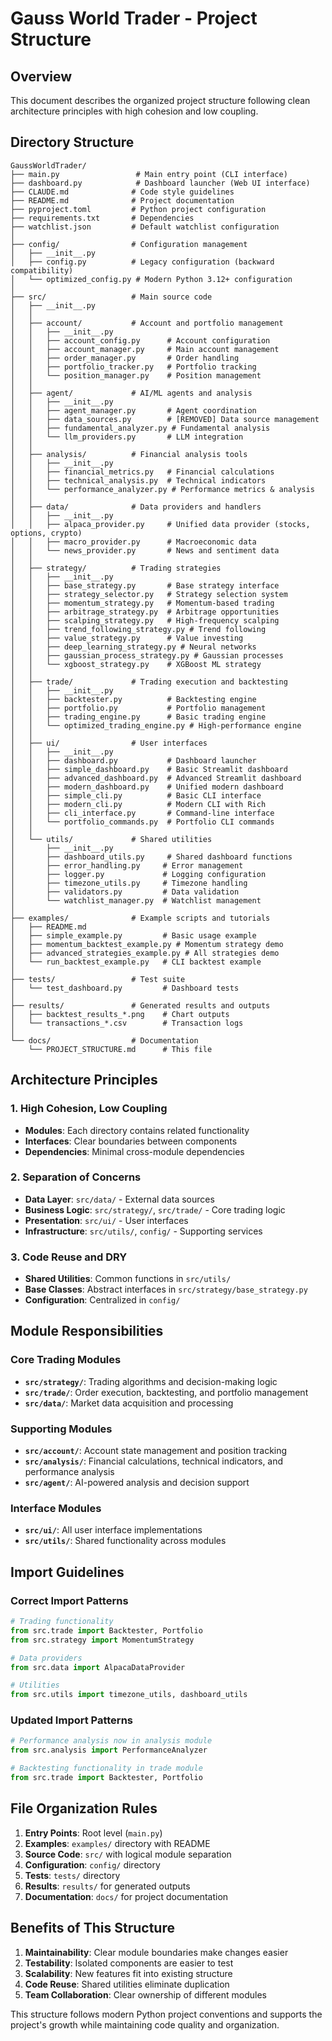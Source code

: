 # Gauss World Trader - Project Structure

## Overview

This document describes the organized project structure following clean architecture principles with high cohesion and low coupling.

## Directory Structure

```
GaussWorldTrader/
├── main.py                 # Main entry point (CLI interface)
├── dashboard.py            # Dashboard launcher (Web UI interface)
├── CLAUDE.md              # Code style guidelines
├── README.md              # Project documentation
├── pyproject.toml         # Python project configuration
├── requirements.txt       # Dependencies
├── watchlist.json         # Default watchlist configuration
│
├── config/                # Configuration management
│   ├── __init__.py
│   ├── config.py          # Legacy configuration (backward compatibility)
│   └── optimized_config.py # Modern Python 3.12+ configuration
│
├── src/                   # Main source code
│   ├── __init__.py
│   │
│   ├── account/           # Account and portfolio management
│   │   ├── __init__.py
│   │   ├── account_config.py      # Account configuration
│   │   ├── account_manager.py     # Main account management
│   │   ├── order_manager.py       # Order handling
│   │   ├── portfolio_tracker.py   # Portfolio tracking
│   │   └── position_manager.py    # Position management
│   │
│   ├── agent/             # AI/ML agents and analysis
│   │   ├── __init__.py
│   │   ├── agent_manager.py       # Agent coordination
│   │   ├── data_sources.py        # [REMOVED] Data source management
│   │   ├── fundamental_analyzer.py # Fundamental analysis
│   │   └── llm_providers.py       # LLM integration
│   │
│   ├── analysis/          # Financial analysis tools
│   │   ├── __init__.py
│   │   ├── financial_metrics.py   # Financial calculations
│   │   ├── technical_analysis.py  # Technical indicators
│   │   └── performance_analyzer.py # Performance metrics & analysis
│   │
│   ├── data/              # Data providers and handlers
│   │   ├── __init__.py
│   │   ├── alpaca_provider.py     # Unified data provider (stocks, options, crypto)
│   │   ├── macro_provider.py      # Macroeconomic data
│   │   └── news_provider.py       # News and sentiment data
│   │
│   ├── strategy/          # Trading strategies
│   │   ├── __init__.py
│   │   ├── base_strategy.py       # Base strategy interface
│   │   ├── strategy_selector.py   # Strategy selection system
│   │   ├── momentum_strategy.py   # Momentum-based trading
│   │   ├── arbitrage_strategy.py  # Arbitrage opportunities
│   │   ├── scalping_strategy.py   # High-frequency scalping
│   │   ├── trend_following_strategy.py # Trend following
│   │   ├── value_strategy.py      # Value investing
│   │   ├── deep_learning_strategy.py # Neural networks
│   │   ├── gaussian_process_strategy.py # Gaussian processes
│   │   └── xgboost_strategy.py    # XGBoost ML strategy
│   │
│   ├── trade/             # Trading execution and backtesting
│   │   ├── __init__.py
│   │   ├── backtester.py          # Backtesting engine
│   │   ├── portfolio.py           # Portfolio management
│   │   ├── trading_engine.py      # Basic trading engine
│   │   └── optimized_trading_engine.py # High-performance engine
│   │
│   ├── ui/                # User interfaces
│   │   ├── __init__.py
│   │   ├── dashboard.py           # Dashboard launcher
│   │   ├── simple_dashboard.py    # Basic Streamlit dashboard
│   │   ├── advanced_dashboard.py  # Advanced Streamlit dashboard
│   │   ├── modern_dashboard.py    # Unified modern dashboard
│   │   ├── simple_cli.py          # Basic CLI interface
│   │   ├── modern_cli.py          # Modern CLI with Rich
│   │   ├── cli_interface.py       # Command-line interface
│   │   └── portfolio_commands.py  # Portfolio CLI commands
│   │
│   └── utils/             # Shared utilities
│       ├── __init__.py
│       ├── dashboard_utils.py     # Shared dashboard functions
│       ├── error_handling.py     # Error management
│       ├── logger.py             # Logging configuration
│       ├── timezone_utils.py     # Timezone handling
│       ├── validators.py         # Data validation
│       └── watchlist_manager.py  # Watchlist management
│
├── examples/              # Example scripts and tutorials
│   ├── README.md
│   ├── simple_example.py         # Basic usage example
│   ├── momentum_backtest_example.py # Momentum strategy demo
│   ├── advanced_strategies_example.py # All strategies demo
│   └── run_backtest_example.py   # CLI backtest example
│
├── tests/                 # Test suite
│   └── test_dashboard.py         # Dashboard tests
│
├── results/               # Generated results and outputs
│   ├── backtest_results_*.png    # Chart outputs
│   └── transactions_*.csv        # Transaction logs
│
└── docs/                  # Documentation
    └── PROJECT_STRUCTURE.md      # This file
```

## Architecture Principles

### 1. High Cohesion, Low Coupling
- **Modules**: Each directory contains related functionality
- **Interfaces**: Clear boundaries between components
- **Dependencies**: Minimal cross-module dependencies

### 2. Separation of Concerns
- **Data Layer**: `src/data/` - External data sources
- **Business Logic**: `src/strategy/`, `src/trade/` - Core trading logic
- **Presentation**: `src/ui/` - User interfaces
- **Infrastructure**: `src/utils/`, `config/` - Supporting services

### 3. Code Reuse and DRY
- **Shared Utilities**: Common functions in `src/utils/`
- **Base Classes**: Abstract interfaces in `src/strategy/base_strategy.py`
- **Configuration**: Centralized in `config/`

## Module Responsibilities

### Core Trading Modules
- **`src/strategy/`**: Trading algorithms and decision-making logic
- **`src/trade/`**: Order execution, backtesting, and portfolio management
- **`src/data/`**: Market data acquisition and processing

### Supporting Modules
- **`src/account/`**: Account state management and position tracking
- **`src/analysis/`**: Financial calculations, technical indicators, and performance analysis
- **`src/agent/`**: AI-powered analysis and decision support

### Interface Modules
- **`src/ui/`**: All user interface implementations
- **`src/utils/`**: Shared functionality across modules

## Import Guidelines

### Correct Import Patterns
```python
# Trading functionality
from src.trade import Backtester, Portfolio
from src.strategy import MomentumStrategy

# Data providers
from src.data import AlpacaDataProvider

# Utilities
from src.utils import timezone_utils, dashboard_utils
```

### Updated Import Patterns
```python
# Performance analysis now in analysis module
from src.analysis import PerformanceAnalyzer

# Backtesting functionality in trade module
from src.trade import Backtester, Portfolio
```

## File Organization Rules

1. **Entry Points**: Root level (`main.py`)
2. **Examples**: `examples/` directory with README
3. **Source Code**: `src/` with logical module separation
4. **Configuration**: `config/` directory
5. **Tests**: `tests/` directory
6. **Results**: `results/` for generated outputs
7. **Documentation**: `docs/` for project documentation

## Benefits of This Structure

1. **Maintainability**: Clear module boundaries make changes easier
2. **Testability**: Isolated components are easier to test
3. **Scalability**: New features fit into existing structure
4. **Code Reuse**: Shared utilities eliminate duplication
5. **Team Collaboration**: Clear ownership of different modules

This structure follows modern Python project conventions and supports the project's growth while maintaining code quality and organization.